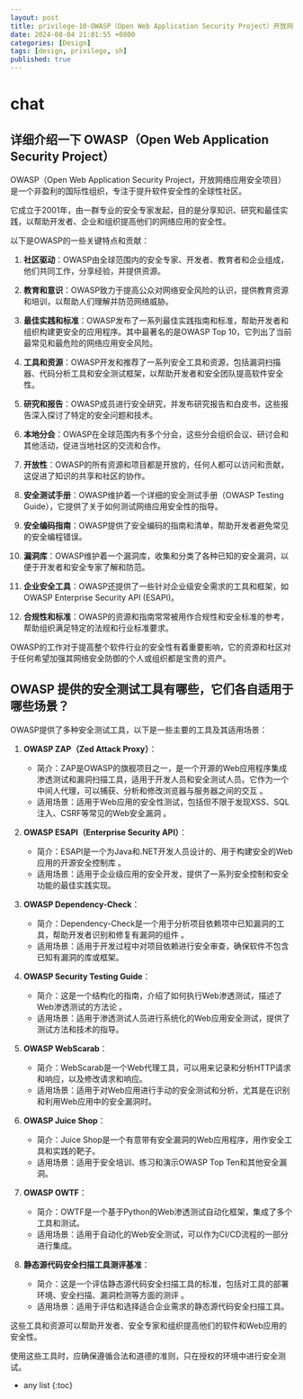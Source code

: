 ```yaml
---
layout: post
title: privilege-10-OWASP（Open Web Application Security Project）开放网络应用安全项目
date: 2024-08-04 21:01:55 +0800
categories: [Design]
tags: [design, privilege, sh]
published: true
---
```



# chat

## 详细介绍一下 OWASP（Open Web Application Security Project）

OWASP（Open Web Application Security Project，开放网络应用安全项目）是一个非盈利的国际性组织，专注于提升软件安全性的全球性社区。

它成立于2001年，由一群专业的安全专家发起，目的是分享知识、研究和最佳实践，以帮助开发者、企业和组织提高他们的网络应用的安全性。

以下是OWASP的一些关键特点和贡献：

1. **社区驱动**：OWASP由全球范围内的安全专家、开发者、教育者和企业组成，他们共同工作，分享经验，并提供资源。

2. **教育和意识**：OWASP致力于提高公众对网络安全风险的认识，提供教育资源和培训，以帮助人们理解并防范网络威胁。

3. **最佳实践和标准**：OWASP发布了一系列最佳实践指南和标准，帮助开发者和组织构建更安全的应用程序。其中最著名的是OWASP Top 10，它列出了当前最常见和最危险的网络应用安全风险。

4. **工具和资源**：OWASP开发和推荐了一系列安全工具和资源，包括漏洞扫描器、代码分析工具和安全测试框架，以帮助开发者和安全团队提高软件安全性。

5. **研究和报告**：OWASP成员进行安全研究，并发布研究报告和白皮书，这些报告深入探讨了特定的安全问题和技术。

6. **本地分会**：OWASP在全球范围内有多个分会，这些分会组织会议、研讨会和其他活动，促进当地社区的交流和合作。

7. **开放性**：OWASP的所有资源和项目都是开放的，任何人都可以访问和贡献，这促进了知识的共享和社区的协作。

8. **安全测试手册**：OWASP维护着一个详细的安全测试手册（OWASP Testing Guide），它提供了关于如何测试网络应用安全性的指导。

9. **安全编码指南**：OWASP提供了安全编码的指南和清单，帮助开发者避免常见的安全编程错误。

10. **漏洞库**：OWASP维护着一个漏洞库，收集和分类了各种已知的安全漏洞，以便于开发者和安全专家了解和防范。

11. **企业安全工具**：OWASP还提供了一些针对企业级安全需求的工具和框架，如OWASP Enterprise Security API (ESAPI)。

12. **合规性和标准**：OWASP的资源和指南常常被用作合规性和安全标准的参考，帮助组织满足特定的法规和行业标准要求。

OWASP的工作对于提高整个软件行业的安全性有着重要影响，它的资源和社区对于任何希望加强其网络安全防御的个人或组织都是宝贵的资产。

## OWASP 提供的安全测试工具有哪些，它们各自适用于哪些场景？

OWASP提供了多种安全测试工具，以下是一些主要的工具及其适用场景：

1. **OWASP ZAP（Zed Attack Proxy）**：
   - 简介：ZAP是OWASP的旗舰项目之一，是一个开源的Web应用程序集成渗透测试和漏洞扫描工具，适用于开发人员和安全测试人员。它作为一个中间人代理，可以捕获、分析和修改浏览器与服务器之间的交互 。
   - 适用场景：适用于Web应用的安全性测试，包括但不限于发现XSS、SQL注入、CSRF等常见的Web安全漏洞 。

2. **OWASP ESAPI（Enterprise Security API）**：
   - 简介：ESAPI是一个为Java和.NET开发人员设计的、用于构建安全的Web应用的开源安全控制库 。
   - 适用场景：适用于企业级应用的安全开发，提供了一系列安全控制和安全功能的最佳实践实现。

3. **OWASP Dependency-Check**：
   - 简介：Dependency-Check是一个用于分析项目依赖项中已知漏洞的工具，帮助开发者识别和修复有漏洞的组件 。
   - 适用场景：适用于开发过程中对项目依赖进行安全审查，确保软件不包含已知有漏洞的库或框架。

4. **OWASP Security Testing Guide**：
   - 简介：这是一个结构化的指南，介绍了如何执行Web渗透测试，描述了Web渗透测试的方法论 。
   - 适用场景：适用于渗透测试人员进行系统化的Web应用安全测试，提供了测试方法和技术的指导。

5. **OWASP WebScarab**：
   - 简介：WebScarab是一个Web代理工具，可以用来记录和分析HTTP请求和响应，以及修改请求和响应。
   - 适用场景：适用于对Web应用进行手动的安全测试和分析，尤其是在识别和利用Web应用中的安全漏洞时。

6. **OWASP Juice Shop**：
   - 简介：Juice Shop是一个有意带有安全漏洞的Web应用程序，用作安全工具和实践的靶子。
   - 适用场景：适用于安全培训、练习和演示OWASP Top Ten和其他安全漏洞。

7. **OWASP OWTF**：
   - 简介：OWTF是一个基于Python的Web渗透测试自动化框架，集成了多个工具和测试。
   - 适用场景：适用于自动化的Web安全测试，可以作为CI/CD流程的一部分进行集成。

8. **静态源代码安全扫描工具测评基准**：
   - 简介：这是一个评估静态源代码安全扫描工具的标准，包括对工具的部署环境、安全扫描、漏洞检测等方面的测评 。
   - 适用场景：适用于评估和选择适合企业需求的静态源代码安全扫描工具。

这些工具和资源可以帮助开发者、安全专家和组织提高他们的软件和Web应用的安全性。

使用这些工具时，应确保遵循合法和道德的准则，只在授权的环境中进行安全测试。




* any list
{:toc}